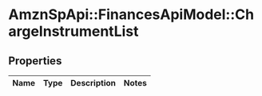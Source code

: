 # AmznSpApi::FinancesApiModel::ChargeInstrumentList

## Properties
Name | Type | Description | Notes
------------ | ------------- | ------------- | -------------

